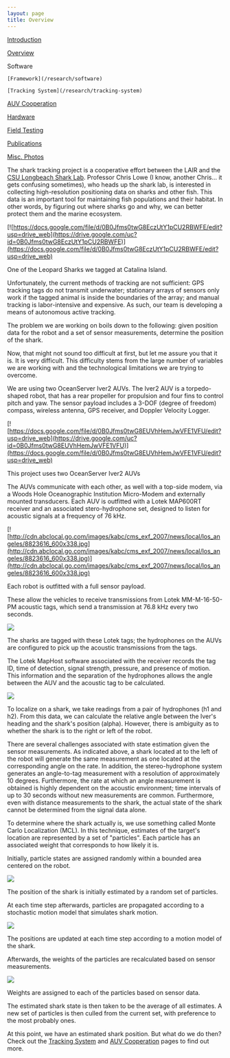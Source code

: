 ```yaml
---
layout: page
title: Overview
---
```


[Introduction](/research)

[Overview](/research/overview)

Software 

    [Framework](/research/software)  

    [Tracking System](/research/tracking-system)  

   [AUV Cooperation](/research/auv-cooperation)  

[Hardware](/research/hardware)

[Field Testing](/research/field-testing)

[Publications](/research/publications)

[Misc. Photos](/research/misc)

The shark tracking project is a cooperative effort between the LAIR and the [CSU Longbeach Shark Lab](http://www.csulb.edu/labs/sharklab/). Professor Chris Lowe (I know, another Chris... it gets confusing sometimes), who heads up the shark lab, is interested in collecting high-resolution positioning data on sharks and other fish. This data is an important tool for maintaining fish populations and their habitat. In other words, by figuring out where sharks go and why, we can better protect them and the marine ecosystem.

[![https://docs.google.com/file/d/0B0Jfms0twG8EczUtY1pCU2RBWFE/edit?usp=drive_web](https://drive.google.com/uc?id=0B0Jfms0twG8EczUtY1pCU2RBWFE)](https://docs.google.com/file/d/0B0Jfms0twG8EczUtY1pCU2RBWFE/edit?usp=drive_web)

One of the Leopard Sharks we tagged at Catalina Island.

Unfortunately, the current methods of tracking are not sufficient: GPS tracking tags do not transmit underwater; stationary arrays of sensors only work if the tagged animal is inside the boundaries of the array; and manual tracking is labor-intensive and expensive. As such, our team is developing a means of autonomous active tracking.

The problem we are working on boils down to the following: given position data for the robot and a set of sensor measurements, determine the position of the shark.

Now, that might not sound too difficult at first, but let me assure you that it is. It is very difficult. This difficulty stems from the large number of variables we are working with and the technological limitations we are trying to overcome. 

We are using two OceanServer Iver2 AUVs. The Iver2 AUV is a torpedo-shaped robot, that has a rear propeller for propulsion and four fins to control pitch and yaw. The sensor payload includes a 3-DOF (degree of freedom) compass, wireless antenna, GPS receiver, and Doppler Velocity Logger. 

[![https://docs.google.com/file/d/0B0Jfms0twG8EUVhHemJwVFE1VFU/edit?usp=drive_web](https://drive.google.com/uc?id=0B0Jfms0twG8EUVhHemJwVFE1VFU)](https://docs.google.com/file/d/0B0Jfms0twG8EUVhHemJwVFE1VFU/edit?usp=drive_web)

This project uses two OceanServer Iver2 AUVs 

The AUVs communicate with each other, as well with a top-side modem, via a Woods Hole Oceanographic Institution Micro-Modem and externally mounted transducers. Each AUV is outfitted with a Lotek MAP600RT receiver and an associated stero-hydrophone set, designed to listen for acoustic signals at a frequency of 76 kHz.

[![http://cdn.abclocal.go.com/images/kabc/cms_exf_2007/news/local/los_angeles/8823616_600x338.jpg](http://cdn.abclocal.go.com/images/kabc/cms_exf_2007/news/local/los_angeles/8823616_600x338.jpg)](http://cdn.abclocal.go.com/images/kabc/cms_exf_2007/news/local/los_angeles/8823616_600x338.jpg)

Each robot is outfitted with a full sensor payload.

These allow the vehicles to receive transmissions from Lotek MM-M-16-50-PM acoustic tags, which send a transmission at 76.8 kHz every two seconds. 

[![](https://drive.google.com/uc?id=0B0Jfms0twG8EMHl3cXVnRDh5cU0)](https://docs.google.com/file/d/0B0Jfms0twG8EMHl3cXVnRDh5cU0/edit?usp=drive_web)

The sharks are tagged with these Lotek tags; the hydrophones on the AUVs are configured to pick up the acoustic transmissions from the tags. 

The Lotek MapHost software associated with the receiver records the tag ID, time of detection, signal strength, pressure, and presence of motion. This information and the separation of the hydrophones allows the angle between the AUV and the acoustic tag to be calculated. 

[![](https://drive.google.com/uc?id=0B0Jfms0twG8EWEFucF96V1Y1OHM)](https://docs.google.com/file/d/0B0Jfms0twG8EWEFucF96V1Y1OHM/edit?usp=drive_web)

To localize on a shark, we take readings from a pair of hydrophones (h1 and h2). From this data, we can calculate the relative angle between the Iver's heading and the shark's position (alpha). However, there is ambiguity as to whether the shark is to the right or left of the robot. 

There are several challenges associated with state estimation given the sensor measurements. As indicated above, a shark located at to the left of the robot will generate the same measurement as one located at the corresponding angle on the rate. In addition, the stereo-hydrophone system generates an angle-to-tag measurement with a resolution of approximately 10 degrees. Furthermore, the rate at which an angle measurement is obtained is highly dependent on the acoustic environment; time intervals of up to 30 seconds without new measurements are common. Furthermore, even with distance measurements to the shark, the actual state of the shark cannot be determined from the signal data alone. 

To determine where the shark actually is, we use something called Monte Carlo Localization (MCL). In this technique, estimates of the target's location are represented by a set of "particles". Each particle has an associated weight that corresponds to how likely it is. 

Initially, particle states are assigned randomly within a bounded area centered on the robot. 

[![](https://drive.google.com/uc?id=0B0Jfms0twG8Ecl9IN0FKOUd6QTA)](https://docs.google.com/file/d/0B0Jfms0twG8Ecl9IN0FKOUd6QTA/edit?usp=drive_web)

The position of the shark is initially estimated by a random set of particles.

At each time step afterwards, particles are propagated according to a stochastic motion model that simulates shark motion. 

[![](https://drive.google.com/uc?id=0B0Jfms0twG8ENVhmWk9OMFZLazA)](https://docs.google.com/file/d/0B0Jfms0twG8ENVhmWk9OMFZLazA/edit?usp=drive_web)

The positions are updated at each time step according to a motion model of the shark.

Afterwards, the weights of the particles are recalculated based on sensor measurements. 

[![](https://drive.google.com/uc?id=0B0Jfms0twG8ESmlMWXktRE1VMzQ)](https://docs.google.com/file/d/0B0Jfms0twG8ESmlMWXktRE1VMzQ/edit?usp=drive_web)

Weights are assigned to each of the particles based on sensor data.

The estimated shark state is then taken to be the average of all estimates. A new set of particles is then culled from the current set, with preference to the most probably ones.

At this point, we have an estimated shark position. But what do we do then? Check out the [Tracking System](/research/tracking-system) and [AUV Cooperation](/research/auv-cooperation) pages to find out more. 
